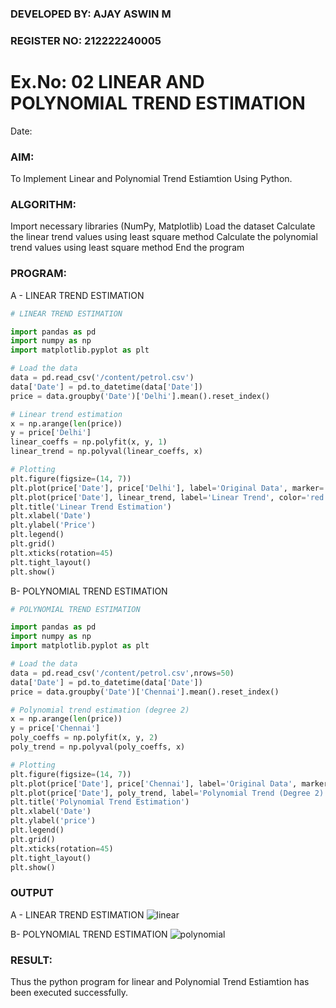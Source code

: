 ### DEVELOPED BY: AJAY ASWIN M
### REGISTER NO: 212222240005

# Ex.No: 02 LINEAR AND POLYNOMIAL TREND ESTIMATION
Date:
### AIM:
To Implement Linear and Polynomial Trend Estiamtion Using Python.

### ALGORITHM:
 Import necessary libraries (NumPy, Matplotlib)
 Load the dataset
 Calculate the linear trend values using least square method
 Calculate the polynomial trend values using least square method
 End the program
 
### PROGRAM:
A - LINEAR TREND ESTIMATION
```python
# LINEAR TREND ESTIMATION

import pandas as pd
import numpy as np
import matplotlib.pyplot as plt

# Load the data
data = pd.read_csv('/content/petrol.csv')
data['Date'] = pd.to_datetime(data['Date'])
price = data.groupby('Date')['Delhi'].mean().reset_index()

# Linear trend estimation
x = np.arange(len(price))
y = price['Delhi']
linear_coeffs = np.polyfit(x, y, 1)
linear_trend = np.polyval(linear_coeffs, x)

# Plotting
plt.figure(figsize=(14, 7))
plt.plot(price['Date'], price['Delhi'], label='Original Data', marker='o')
plt.plot(price['Date'], linear_trend, label='Linear Trend', color='red')
plt.title('Linear Trend Estimation')
plt.xlabel('Date')
plt.ylabel('Price')
plt.legend()
plt.grid()
plt.xticks(rotation=45)
plt.tight_layout()
plt.show()

```

B- POLYNOMIAL TREND ESTIMATION
```python
# POLYNOMIAL TREND ESTIMATION

import pandas as pd
import numpy as np
import matplotlib.pyplot as plt

# Load the data
data = pd.read_csv('/content/petrol.csv',nrows=50)
data['Date'] = pd.to_datetime(data['Date'])
price = data.groupby('Date')['Chennai'].mean().reset_index()

# Polynomial trend estimation (degree 2)
x = np.arange(len(price))
y = price['Chennai']
poly_coeffs = np.polyfit(x, y, 2)
poly_trend = np.polyval(poly_coeffs, x)

# Plotting
plt.figure(figsize=(14, 7))
plt.plot(price['Date'], price['Chennai'], label='Original Data', marker='o')
plt.plot(price['Date'], poly_trend, label='Polynomial Trend (Degree 2)', color='green')
plt.title('Polynomial Trend Estimation')
plt.xlabel('Date')
plt.ylabel('price')
plt.legend()
plt.grid()
plt.xticks(rotation=45)
plt.tight_layout()
plt.show()

```

### OUTPUT
A - LINEAR TREND ESTIMATION
![linear](https://github.com/user-attachments/assets/8aa590b1-5251-4a22-915d-dc4906277b99)


B- POLYNOMIAL TREND ESTIMATION
![polynomial](https://github.com/user-attachments/assets/c8ebf258-8c8f-4a05-9190-b76cbd5ea5a5)

### RESULT:
Thus the python program for linear and Polynomial Trend Estiamtion has been executed successfully.
